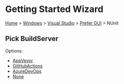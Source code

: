 <!--
GENERATED FILE - DO NOT EDIT
This file was generated by [MarkdownSnippets](https://github.com/SimonCropp/MarkdownSnippets).
Source File: /docs/mdsource/wiz/Windows_VisualStudio_Gui_NUnit.source.md
To change this file edit the source file and then run MarkdownSnippets.
-->

# Getting Started Wizard

[Home](/docs/wiz/readme.md) > [Windows](Windows.md) > [Visual Studio](Windows_VisualStudio.md) > [Prefer GUI](Windows_VisualStudio_Gui.md) > NUnit

## Pick BuildServer

Options:
 * [AppVeyor](Windows_VisualStudio_Gui_NUnit_AppVeyor.md)
 * [GitHubActions](Windows_VisualStudio_Gui_NUnit_GitHubActions.md)
 * [AzureDevOps](Windows_VisualStudio_Gui_NUnit_AzureDevOps.md)
 * [None](Windows_VisualStudio_Gui_NUnit_None.md)
